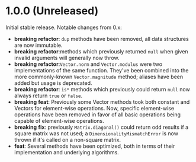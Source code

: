 # 1.0.0 (Unreleased)

Initial stable release. Notable changes from 0.x:

 - **breaking** **refactor**: `dup` methods have been removed, all data structures are now immutable.
 - **breaking** **refactor**:methods which previously returned `null` when given invalid arguments will generally now throw.
 - **breaking** **refactor**:`Vector.norm` and `Vector.modulus` were two implementations of the same function. They've been combined into the more commonly-known `Vector.magnitude` method; aliases have been added but usage is deprecated.
 - **breaking** **refactor**: `is*` methods which previously could return `null` now always return `true` or `false`.
 - **breaking** **feat**: Previously some Vector methods took both constant and Vectors for element-wise operations. Now, specific element-wise operations have been removed in favor of all basic operations being capable of element-wise operations.
 - **breaking** **fix**: previously `Matrix.diagonal()` could return odd results if a square matrix was not used; a `DimensionalityMismatchError` is now thrown if it's called on a non-square matrix.
 - **feat**: Several methods have been optimized, both in terms of their implementation and underlying algorithms.
